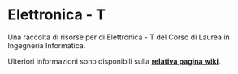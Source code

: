 # Elettronica - T

Una raccolta di risorse per di Elettronica - T del Corso di Laurea in Ingegneria Informatica.

 Ulteriori informazioni sono disponibili sulla [**relativa pagina wiki**](https://cartabinaria.github.io/wiki/raccolte-di-risorse/index.html).
